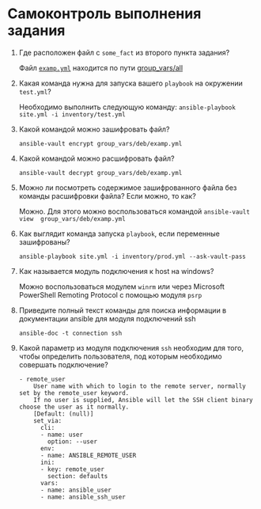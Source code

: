 # Самоконтроль выполнения задания

1. Где расположен файл с `some_fact` из второго пункта задания?

    Файл [`examp.yml`](group_vars/all/examp.yml) находится по пути [group_vars/all](group_vars/all)

2. Какая команда нужна для запуска вашего `playbook` на окружении `test.yml`?

    Необходимо выполнить следующую команду: `ansible-playbook site.yml -i inventory/test.yml`

3. Какой командой можно зашифровать файл?

    `ansible-vault encrypt group_vars/deb/examp.yml`

4. Какой командой можно расшифровать файл?

    `ansible-vault decrypt group_vars/deb/examp.yml`

5. Можно ли посмотреть содержимое зашифрованного файла без команды расшифровки файла? Если можно, то как?

    Можно. Для этого можно воспользоваться командой `ansible-vault view  group_vars/deb/examp.yml`

6. Как выглядит команда запуска `playbook`, если переменные зашифрованы?

    `ansible-playbook site.yml -i inventory/prod.yml --ask-vault-pass`

7. Как называется модуль подключения к host на windows?

    Можно воспользоваться модулем `winrm` или через Microsoft PowerShell Remoting Protocol с помощью модуля `psrp`

8. Приведите полный текст команды для поиска информации в документации ansible для модуля подключений ssh

    `ansible-doc -t connection ssh`

9.  Какой параметр из модуля подключения `ssh` необходим для того, чтобы определить пользователя, под которым необходимо совершать подключение?

    ```
    - remote_user
        User name with which to login to the remote server, normally set by the remote_user keyword.
        If no user is supplied, Ansible will let the SSH client binary choose the user as it normally.
        [Default: (null)]
        set_via:
          cli:
          - name: user
            option: --user
          env:
          - name: ANSIBLE_REMOTE_USER
          ini:
          - key: remote_user
            section: defaults
          vars:
          - name: ansible_user
          - name: ansible_ssh_user
        
    ```
